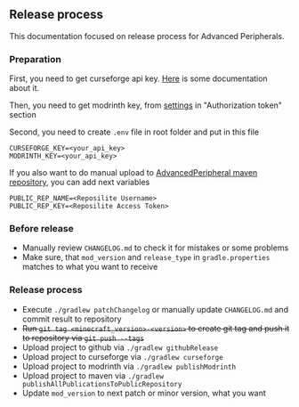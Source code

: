 ## Release process

This documentation focused on release process for Advanced Peripherals.

### Preparation

First, you need to get curseforge api
key. [Here](https://support.curseforge.com/en/support/solutions/articles/9000197321-curseforge-api) is some
documentation about it.

Then, you need to get modrinth key, from [settings](https://modrinth.com/dashboard/settings) in "Authorization token"
section

Second, you need to create `.env` file in root folder and put in this file

```
CURSEFORGE_KEY=<your_api_key>
MODRINTH_KEY=<your_api_key>
```

If you also want to do manual upload to [AdvancedPeripheral maven repository](https://mvn.intelligence-modding.de/), you can add next variables

```
PUBLIC_REP_NAME=<Reposilite Username>
PUBLIC_REP_KEY=<Reposilite Access Token>
```

### Before release

- Manually review `CHANGELOG.md` to check it for mistakes or some problems
- Make sure, that `mod_version` and `release_type` in `gradle.properties` matches to what you want to receive

### Release process

- Execute `./gradlew patchChangelog` or manually update `CHANGELOG.md` and commit result to repository
- ~~Run `git tag <minecraft_version>-<version>` to create git tag and push it to repository via `git push --tags`~~
- Upload project to github via `./gradlew githubRelease`
- Upload project to curseforge via `./gradlew curseforge`
- Upload project to modrinth via `./gradlew publishModrinth`
- Upload project to maven via `./gradlew publishAllPublicationsToPublicRepository`
- Update `mod_version` to next patch or minor version, what you want
